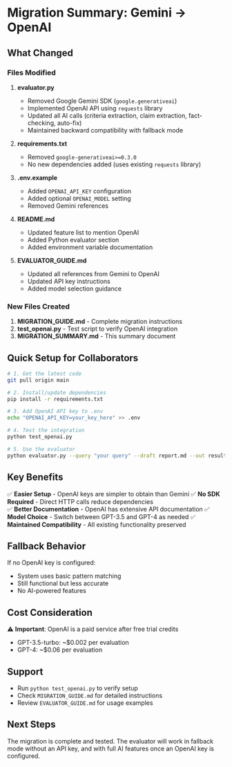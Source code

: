# Migration Summary: Gemini → OpenAI

## What Changed

### Files Modified
1. **evaluator.py**
   - Removed Google Gemini SDK (`google.generativeai`)
   - Implemented OpenAI API using `requests` library
   - Updated all AI calls (criteria extraction, claim extraction, fact-checking, auto-fix)
   - Maintained backward compatibility with fallback mode

2. **requirements.txt**
   - Removed `google-generativeai>=0.3.0`
   - No new dependencies added (uses existing `requests` library)

3. **.env.example**
   - Added `OPENAI_API_KEY` configuration
   - Added optional `OPENAI_MODEL` setting
   - Removed Gemini references

4. **README.md**
   - Updated feature list to mention OpenAI
   - Added Python evaluator section
   - Added environment variable documentation

5. **EVALUATOR_GUIDE.md**
   - Updated all references from Gemini to OpenAI
   - Updated API key instructions
   - Added model selection guidance

### New Files Created
1. **MIGRATION_GUIDE.md** - Complete migration instructions
2. **test_openai.py** - Test script to verify OpenAI integration
3. **MIGRATION_SUMMARY.md** - This summary document

## Quick Setup for Collaborators

```bash
# 1. Get the latest code
git pull origin main

# 2. Install/update dependencies
pip install -r requirements.txt

# 3. Add OpenAI API key to .env
echo "OPENAI_API_KEY=your_key_here" >> .env

# 4. Test the integration
python test_openai.py

# 5. Use the evaluator
python evaluator.py --query "your query" --draft report.md --out results
```

## Key Benefits

✅ **Easier Setup** - OpenAI keys are simpler to obtain than Gemini
✅ **No SDK Required** - Direct HTTP calls reduce dependencies  
✅ **Better Documentation** - OpenAI has extensive API documentation
✅ **Model Choice** - Switch between GPT-3.5 and GPT-4 as needed
✅ **Maintained Compatibility** - All existing functionality preserved

## Fallback Behavior

If no OpenAI key is configured:
- System uses basic pattern matching
- Still functional but less accurate
- No AI-powered features

## Cost Consideration

⚠️ **Important**: OpenAI is a paid service after free trial credits
- GPT-3.5-turbo: ~$0.002 per evaluation
- GPT-4: ~$0.06 per evaluation

## Support

- Run `python test_openai.py` to verify setup
- Check `MIGRATION_GUIDE.md` for detailed instructions
- Review `EVALUATOR_GUIDE.md` for usage examples

## Next Steps

The migration is complete and tested. The evaluator will work in fallback mode without an API key, and with full AI features once an OpenAI key is configured.
